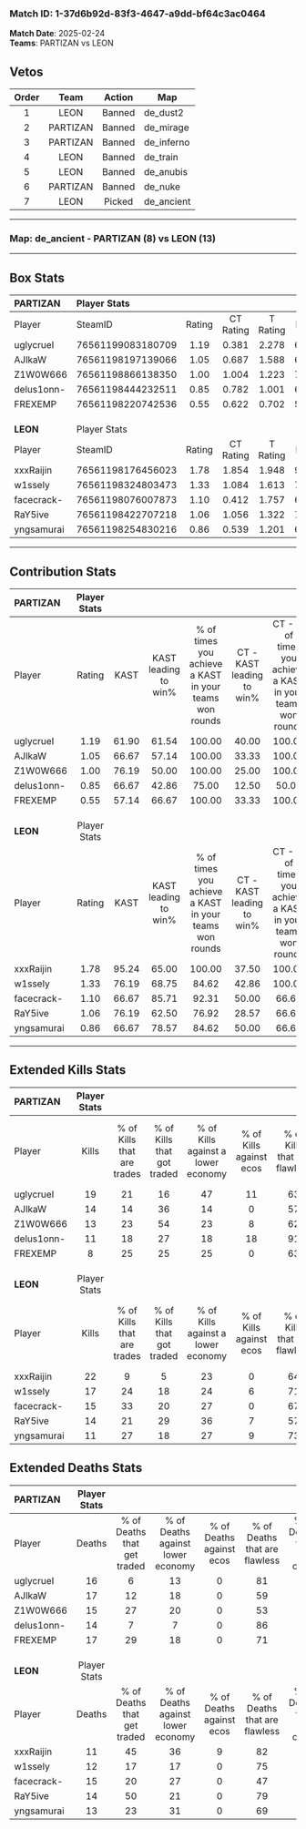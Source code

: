 ### Match ID: 1-37d6b92d-83f3-4647-a9dd-bf64c3ac0464  
**Match Date**: 2025-02-24  
**Teams**: PARTIZAN vs LEON  

## Vetos  

| Order | Team | Action | Map |
| :---: | :--: | :----: | --- |
| 1 | LEON | Banned | de_dust2 |
| 2 | PARTIZAN | Banned | de_mirage |
| 3 | PARTIZAN | Banned | de_inferno |
| 4 | LEON | Banned | de_train |
| 5 | LEON | Banned | de_anubis |
| 6 | PARTIZAN | Banned | de_nuke |
| 7 | LEON | Picked | de_ancient |

---  

### **Map**: de_ancient - PARTIZAN (8) vs LEON (13)  
---  

## Box Stats  

| **PARTIZAN** | Player Stats      |        |           |          |       |       |       |         |        |      |     |
| :- | :- | :-: | :-: | :-: | :-: | :-: | :-: | :-: | :-: | :-: | :-: |
| Player       | SteamID           | Rating | CT Rating | T Rating | KAST  |  ADR  | Kills | Assists | Deaths | K/D  | HS% |
| uglycrueI    | 76561199083180709 |  1.19  |   0.381   |  2.278   | 61.90 | 88.0  |  19   |    4    |   16   | 1.19 | 63  |
| AJlkaW       | 76561198197139066 |  1.05  |   0.687   |  1.588   | 66.67 | 99.1  |  14   |    8    |   17   | 0.82 | 64  |
| Z1W0W666     | 76561198866138350 |  1.00  |   1.004   |  1.223   | 76.19 | 64.1  |  13   |    4    |   15   | 0.87 | 38  |
| delus1onn-   | 76561198444232511 |  0.85  |   0.782   |  1.001   | 66.67 | 58.1  |  11   |    4    |   14   | 0.79 | 36  |
| FREXEMP      | 76561198220742536 |  0.55  |   0.622   |  0.702   | 57.14 | 52.8  |   8   |    2    |   17   | 0.47 | 37  |
|              |                   |        |           |          |       |       |       |         |        |      |     |
|              |                   |        |           |          |       |       |       |         |        |      |     |
|              |                   |        |           |          |       |       |       |         |        |      |     |
| **LEON**     | Player Stats      |        |           |          |       |       |       |         |        |      |     |
| Player       | SteamID           | Rating | CT Rating | T Rating | KAST  |  ADR  | Kills | Assists | Deaths | K/D  | HS% |
| xxxRaijin    | 76561198176456023 |  1.78  |   1.854   |  1.948   | 95.24 | 118.0 |  22   |    4    |   11   | 2.00 | 50  |
| w1ssely      | 76561198324803473 |  1.33  |   1.084   |  1.613   | 76.19 | 93.1  |  17   |    5    |   12   | 1.42 | 64  |
| facecrack-   | 76561198076007873 |  1.10  |   0.412   |  1.757   | 66.67 | 89.5  |  15   |    7    |   15   | 1.00 | 46  |
| RaY5ive      | 76561198422707218 |  1.06  |   1.056   |  1.322   | 76.19 | 60.4  |  14   |    5    |   14   | 1.00 | 64  |
| yngsamurai   | 76561198254830216 |  0.86  |   0.539   |  1.201   | 66.67 | 55.0  |  11   |    3    |   13   | 0.85 | 18  |
---  

## Contribution Stats  

| **PARTIZAN** | Player Stats |       |                      |                                                        |                           |                                                             |                          |                                                            |
| :- | :-: | :-: | :-: | :-: | :-: | :-: | :-: | :-: |
| Player       |    Rating    | KAST  | KAST leading to win% | % of times you achieve a KAST in your teams won rounds | CT - KAST leading to win% | CT - % of times you achieve a KAST in your teams won rounds | T - KAST leading to win% | T - % of times you achieve a KAST in your teams won rounds |
| uglycrueI    |     1.19     | 61.90 |        61.54         |                         100.00                         |           40.00           |                           100.00                            |          75.00           |                           100.00                           |
| AJlkaW       |     1.05     | 66.67 |        57.14         |                         100.00                         |           33.33           |                           100.00                            |          75.00           |                           100.00                           |
| Z1W0W666     |     1.00     | 76.19 |        50.00         |                         100.00                         |           25.00           |                           100.00                            |          75.00           |                           100.00                           |
| delus1onn-   |     0.85     | 66.67 |        42.86         |                         75.00                          |           12.50           |                            50.00                            |          83.33           |                           83.33                            |
| FREXEMP      |     0.55     | 57.14 |        66.67         |                         100.00                         |           33.33           |                           100.00                            |          100.00          |                           100.00                           |
|              |              |       |                      |                                                        |                           |                                                             |                          |                                                            |
|              |              |       |                      |                                                        |                           |                                                             |                          |                                                            |
|              |              |       |                      |                                                        |                           |                                                             |                          |                                                            |
| **LEON**     | Player Stats |       |                      |                                                        |                           |                                                             |                          |                                                            |
| Player       |    Rating    | KAST  | KAST leading to win% | % of times you achieve a KAST in your teams won rounds | CT - KAST leading to win% | CT - % of times you achieve a KAST in your teams won rounds | T - KAST leading to win% | T - % of times you achieve a KAST in your teams won rounds |
| xxxRaijin    |     1.78     | 95.24 |        65.00         |                         100.00                         |           37.50           |                           100.00                            |          83.33           |                           100.00                           |
| w1ssely      |     1.33     | 76.19 |        68.75         |                         84.62                          |           42.86           |                           100.00                            |          88.89           |                           80.00                            |
| facecrack-   |     1.10     | 66.67 |        85.71         |                         92.31                          |           50.00           |                            66.67                            |          100.00          |                           100.00                           |
| RaY5ive      |     1.06     | 76.19 |        62.50         |                         76.92                          |           28.57           |                            66.67                            |          88.89           |                           80.00                            |
| yngsamurai   |     0.86     | 66.67 |        78.57         |                         84.62                          |           50.00           |                            66.67                            |          90.00           |                           90.00                            |
---  

## Extended Kills Stats  

| **PARTIZAN** | Player Stats |                            |                            |                                    |                         |                              |                                 |                                       |                    |           |
| :- | :-: | :-: | :-: | :-: | :-: | :-: | :-: | :-: | :-: | :-: |
| Player       |    Kills     | % of Kills that are trades | % of Kills that got traded | % of Kills against a lower economy | % of Kills against ecos | % of Kills that are flawless | % of Kills that are close duels | % of Kills that are assisted by flash | Pistol Round Kills | AWP Kills |
| uglycrueI    |      19      |             21             |             16             |                 47                 |           11            |              63              |                5                |                  11                   |         2          |     0     |
| AJlkaW       |      14      |             14             |             36             |                 14                 |            0            |              57              |                0                |                   7                   |         2          |     0     |
| Z1W0W666     |      13      |             23             |             54             |                 23                 |            8            |              62              |                0                |                   0                   |         1          |     0     |
| delus1onn-   |      11      |             18             |             27             |                 18                 |           18            |              91              |                0                |                   9                   |         0          |     4     |
| FREXEMP      |      8       |             25             |             25             |                 25                 |            0            |              63              |               13                |                   0                   |         0          |     0     |
|              |              |                            |                            |                                    |                         |                              |                                 |                                       |                    |           |
|              |              |                            |                            |                                    |                         |                              |                                 |                                       |                    |           |
|              |              |                            |                            |                                    |                         |                              |                                 |                                       |                    |           |
| **LEON**     | Player Stats |                            |                            |                                    |                         |                              |                                 |                                       |                    |           |
| Player       |    Kills     | % of Kills that are trades | % of Kills that got traded | % of Kills against a lower economy | % of Kills against ecos | % of Kills that are flawless | % of Kills that are close duels | % of Kills that are assisted by flash | Pistol Round Kills | AWP Kills |
| xxxRaijin    |      22      |             9              |             5              |                 23                 |            0            |              64              |                5                |                   9                   |         2          |     0     |
| w1ssely      |      17      |             24             |             18             |                 24                 |            6            |              71              |               12                |                   6                   |         2          |     0     |
| facecrack-   |      15      |             33             |             20             |                 27                 |            0            |              67              |                7                |                   0                   |         1          |     0     |
| RaY5ive      |      14      |             21             |             29             |                 36                 |            7            |              57              |               21                |                   0                   |         2          |     0     |
| yngsamurai   |      11      |             27             |             18             |                 27                 |            9            |              73              |                0                |                   0                   |         0          |     8     |
## Extended Deaths Stats  

| **PARTIZAN** | Player Stats |                             |                                   |                          |                               |                            |                           |               |
| :- | :-: | :-: | :-: | :-: | :-: | :-: | :-: | :-: |
| Player       |    Deaths    | % of Deaths that get traded | % of Deaths against lower economy | % of Deaths against ecos | % of Deaths that are flawless | % of Deaths that are close | % of Deaths while blinded | Deaths to AWP |
| uglycrueI    |      16      |              6              |                13                 |            0             |              81               |             0              |            13             |       1       |
| AJlkaW       |      17      |             12              |                18                 |            0             |              59               |             12             |             0             |       2       |
| Z1W0W666     |      15      |             27              |                20                 |            0             |              53               |             20             |             0             |       2       |
| delus1onn-   |      14      |              7              |                 7                 |            0             |              86               |             7              |             0             |       2       |
| FREXEMP      |      17      |             29              |                18                 |            0             |              71               |             6              |             6             |       1       |
|              |              |                             |                                   |                          |                               |                            |                           |               |
|              |              |                             |                                   |                          |                               |                            |                           |               |
|              |              |                             |                                   |                          |                               |                            |                           |               |
| **LEON**     | Player Stats |                             |                                   |                          |                               |                            |                           |               |
| Player       |    Deaths    | % of Deaths that get traded | % of Deaths against lower economy | % of Deaths against ecos | % of Deaths that are flawless | % of Deaths that are close | % of Deaths while blinded | Deaths to AWP |
| xxxRaijin    |      11      |             45              |                36                 |            9             |              82               |             0              |             9             |       0       |
| w1ssely      |      12      |             17              |                17                 |            0             |              75               |             0              |             0             |       1       |
| facecrack-   |      15      |             20              |                27                 |            0             |              47               |             7              |             7             |       1       |
| RaY5ive      |      14      |             50              |                21                 |            0             |              79               |             0              |            14             |       1       |
| yngsamurai   |      13      |             23              |                31                 |            0             |              69               |             8              |             0             |       1       |
